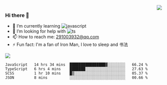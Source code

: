 <img align='right' src='https://github-readme-stats.vercel.app/api?username=niaogege&show_icons=true&theme=radical'/>

### Hi there 👋

- 🌱 I’m currently learning ![javascript](https://img.shields.io/badge/javacript-learn-orange)
- 🤔 I’m looking for help with ![ts](https://img.shields.io/badge/ts-learn-yellow)
- 📫 How to reach me: 291003932@qq.com
- ⚡ Fun fact:  I'm a fan of Iron Man, I love to sleep and 书法

![](https://github-readme-stats.vercel.app/api/top-langs/?username=niaogege&layout=compact)

<!--START_SECTION:waka-->
```text
JavaScript   14 hrs 34 mins  ████████████████▓░░░░░░░░   66.24 % 
TypeScript   6 hrs 4 mins    ███████░░░░░░░░░░░░░░░░░░   27.63 % 
SCSS         1 hr 10 mins    █▒░░░░░░░░░░░░░░░░░░░░░░░   05.37 % 
JSON         8 mins          ░░░░░░░░░░░░░░░░░░░░░░░░░   00.66 % 
```
<!--END_SECTION:waka-->
